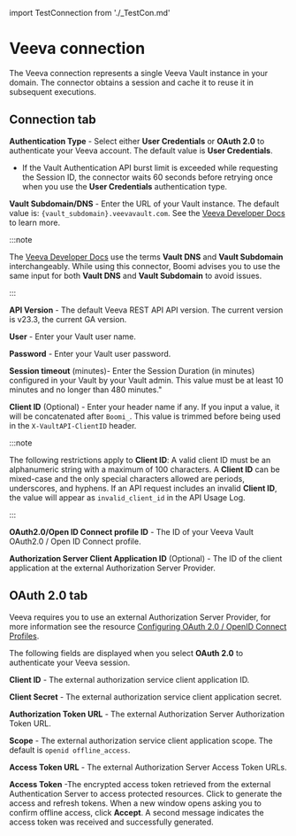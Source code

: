import TestConnection from './_TestCon.md'

# Veeva connection

<head>
  <meta name="guidename" content="Integration"/>
  <meta name="context" content="GUID-57df4b30-1265-45ce-a016-563c869e04ca"/>
</head>

The Veeva connection represents a single Veeva Vault instance in your domain. The connector obtains a session and cache it to reuse it in subsequent executions.

## Connection tab 
**Authentication Type** - Select either **User Credentials** or **OAuth 2.0** to authenticate your Veeva account. The default value is **User Credentials**.

* If the Vault Authentication API burst limit is exceeded while requesting the Session ID, the connector waits 60 seconds before retrying once when you use the **User Credentials** authentication type. 

**Vault Subdomain/DNS** - Enter the URL of your Vault instance. The default value is: `{vault_subdomain}.veevavault.com`.
See the [Veeva Developer Docs](https://developer.veevavault.com/docs/#structuring-the-endpoint) to learn more.

:::note

The [Veeva Developer Docs](https://developer.veevavault.com/docs/#structuring-the-endpoint) use the terms **Vault DNS** and **Vault Subdomain** interchangeably. While using this connector, Boomi advises you to use the same input for both **Vault DNS** and **Vault Subdomain** to avoid issues.

:::

**API Version** - The default Veeva REST API API version. The current version is v23.3, the current GA version.

**User** - Enter your Vault user name.

**Password** - Enter your Vault user password.

**Session timeout** \(minutes\)- Enter the Session Duration \(in minutes\) configured in your Vault by your Vault admin. This value must be at least 10 minutes and no longer than 480 minutes."

**Client ID** (Optional) - Enter your header name if any. If you input a value, it will be concatenated after `Boomi_`. This value is trimmed before being used in the `X-VaultAPI-ClientID` header.

:::note 

The following restrictions apply to **Client ID**: A valid client ID must be an alphanumeric string with a maximum of 100 characters. A **Client ID** can be mixed-case and the only special characters allowed are periods, underscores, and hyphens. If an API request includes an invalid **Client ID**, the value will appear as `invalid_client_id` in the API Usage Log.

:::

**OAuth2.0/Open ID Connect profile ID** - The ID of your Veeva Vault OAuth2.0 / Open ID Connect profile.

**Authorization Server Client Application ID** (Optional) - The ID of the client application at the external Authorization Server Provider.




## OAuth 2.0 tab

Veeva requires you to use an external Authorization Server Provider, for more information see the resource [Configuring OAuth 2.0 / OpenID Connect Profiles](https://platform.veevavault.help/en/gr/43329/).

The following fields are displayed when you select **OAuth 2.0** to authenticate your Veeva session.

**Client ID** - The external authorization service client application ID.

**Client Secret** - The external authorization service client application secret.

**Authorization Token URL** - The external Authorization Server Authorization Token URL.

**Scope** - The external authorization service client application scope. The default is `openid offline_access`.

**Access Token URL** - The external Authorization Server Access Token URLs. 

**Access Token** -The encrypted access token retrieved from the external Authentication Server to access protected resources. Click to generate the access and refresh tokens. When a new window opens asking you to confirm offline access, click **Accept**. A second message indicates the access token was received and successfully generated.



<TestConnection />

